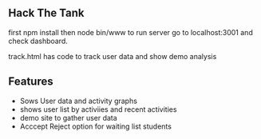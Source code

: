 ## Hack The Tank

first npm install then 
node bin/www to run server
go to localhost:3001 and check dashboard.

track.html has code to track user data and show demo analysis

## Features
- Sows User data and activity graphs
- shows user list by activiies and recent activities
- demo site to gather user data
- Acccept Reject option for waiting list students